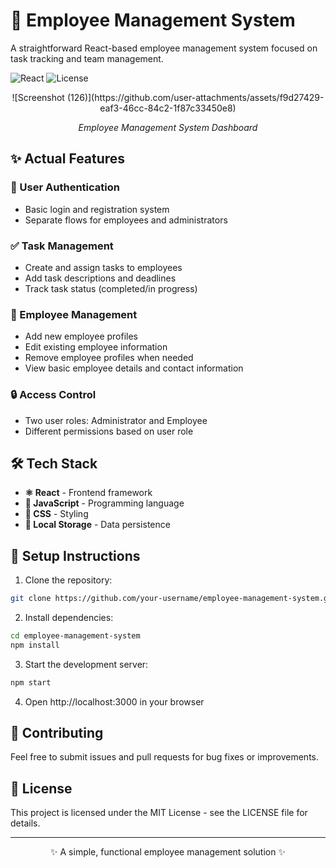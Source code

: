 # 👥 Employee Management System

A straightforward React-based employee management system focused on task tracking and team management.

![React](https://img.shields.io/badge/React-Latest-61dafb.svg)
![License](https://img.shields.io/badge/license-MIT-green.svg)

<div align="center">
  ![Screenshot (126)](https://github.com/user-attachments/assets/f9d27429-eaf3-46cc-84c2-1f87c33450e8)

  <p><em>Employee Management System Dashboard</em></p>
</div>

## ✨ Actual Features

### 🔐 User Authentication
- Basic login and registration system
- Separate flows for employees and administrators

### ✅ Task Management
- Create and assign tasks to employees
- Add task descriptions and deadlines
- Track task status (completed/in progress)

### 👤 Employee Management
- Add new employee profiles
- Edit existing employee information
- Remove employee profiles when needed
- View basic employee details and contact information

### 🔒 Access Control
- Two user roles: Administrator and Employee
- Different permissions based on user role

## 🛠️ Tech Stack

- **⚛️ React** - Frontend framework
- **📜 JavaScript** - Programming language
- **🎨 CSS** - Styling
- **💾 Local Storage** - Data persistence

## 🚀 Setup Instructions

1. Clone the repository:
```bash
git clone https://github.com/your-username/employee-management-system.git
```

2. Install dependencies:
```bash
cd employee-management-system
npm install
```

3. Start the development server:
```bash
npm start
```

4. Open http://localhost:3000 in your browser

## 🤝 Contributing

Feel free to submit issues and pull requests for bug fixes or improvements.

## 📄 License

This project is licensed under the MIT License - see the LICENSE file for details.

---

<div align="center">
✨ A simple, functional employee management solution ✨
</div>
